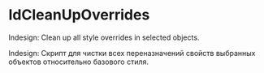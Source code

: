 IdCleanUpOverrides
==================

Indesign: Clean up all style overrides in selected objects.

Indesign: Скрипт для чистки всех переназначений свойств выбранных объектов относительно базового стиля.
